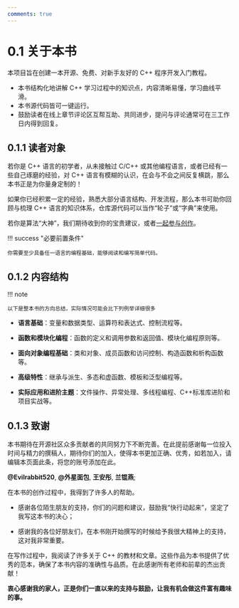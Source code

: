 ```yaml
---
comments: true
---
```


# 0.1 关于本书

本项目旨在创建一本开源、免费、对新手友好的 C++ 程序开发入门教程。

- 本书结构化地讲解 C++ 学习过程中的知识点，内容清晰易懂，学习曲线平滑。
- 本书源代码皆可一键运行。
- 鼓励读者在线上章节评论区互帮互助、共同进步，提问与评论通常可在三工作日内得到回复。

## 0.1.1 读者对象

若你是 C++ 语言的初学者，从未接触过 C/C++ 或其他编程语言，或者已经有一些自己琢磨的经验，对 C++ 语言有模糊的认识，在会与不会之间反复横跳，那么本书正是为你量身定制的！

如果你已经积累一定的经验，熟悉大部分语言结构、开发流程，那么本书可助你回顾与梳理 C++ 语言的知识体系，仓库源代码可以当作“轮子”或“字典”来使用。

若你是算法“大神”，我们期待收到你的宝贵建议，或者[一起参与创作]()。

!!! success "必要前置条件"

    你需要至少具备任一语言的编程基础，能够阅读和编写简单代码。

## 0.1.2 内容结构

!!! note

    以下是整本书的方向总结，实际情况可能会比下列例举详细很多

- **语言基础**：变量和数据类型、运算符和表达式、控制流程等。

- **函数和模块化编程**：函数的定义和调用参数和返回值、模块化编程原则等。

- **面向对象编程基础**：类和对象、成员函数和访问控制、构造函数和析构函数等。

- **高级特性**：继承与派生、多态和虚函数、模板和泛型编程等。

- **实际应用和进阶主题**：文件操作、异常处理、多线程编程、C++标准库进阶和项目实战等。

## 0.1.3 致谢

本书期待在开源社区众多贡献者的共同努力下不断完善。在此提前感谢每一位投入时间与精力的撰稿人，期待你们的加入，使得本书更加正确、优秀，如若加入，请编辑本页面此条，将您的账号添加在此。

**@Evilrabbit520**, **@外星面包**, **王安彤**, **兰锟燕**;

在本书的创作过程中，我得到了许多人的帮助。

- 感谢各位陌生朋友的支持，你们的问题和建议，鼓励我“快行动起来”，坚定了我写这本书的决心；

- 感谢我的各位好朋友们，在本书刚开始撰写的时候给予我很大精神上的支持，这对我非常重要。

在写作过程中，我阅读了许多关于 C++ 的教材和文章。这些作品为本书提供了优秀的范本，确保了本书内容的准确性与品质。在此感谢所有老师和前辈的杰出贡献！

**衷心感谢我的家人，正是你们一直以来的支持与鼓励，让我有机会做这件富有趣味的事。**